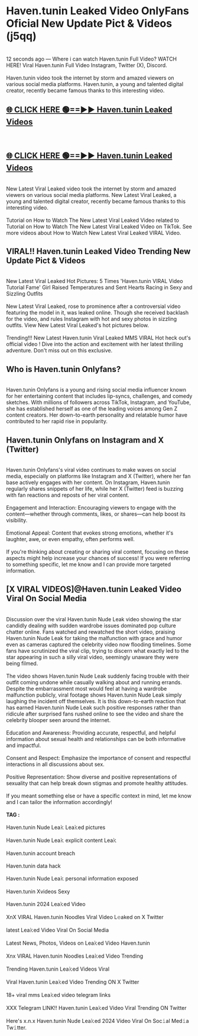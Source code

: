 # Haven.tunin Leaked Video OnlyFans Oficial New Update Pict & Videos (j5qq)
<br>
12 seconds ago — Where i can watch Haven.tunin Full Video? WATCH HERE! Viral Haven.tunin Full Video Instagram, Twitter (X), Discord.
<br><br>
Haven.tunin video took the internet by storm and amazed viewers on various social media platforms. Haven.tunin, a young and talented digital creator, recently became famous thanks to this interesting video.
<br>
<h2><a href="https://play.trustnlinepharmacy.us?title=Haven.tunin">🌐 CLICK HERE 🟢==►► Haven.tunin Leaked Videos</a></h2>
<br>
<h2><a href="https://play.trustnlinepharmacy.us?title=Haven.tunin">🌐 CLICK HERE 🟢==►► Haven.tunin Leaked Videos</a></h2>
<br>
New Latest Viral Leaked video took the internet by storm and amazed viewers on various social media platforms. New Latest Viral Leaked, a young and talented digital creator, recently became famous thanks to this interesting video.
<br><br>
Tutorial on How to Watch The New Latest Viral Leaked Video related to Tutorial on How to Watch The New Latest Viral Leaked Video on TikTok. See more videos about How to Watch New Latest Viral Leaked VIRAL Video.
<br>
<h2>VIRAL!! Haven.tunin Leaked Video Trending New Update Pict & Videos</h2>
<br>
New Latest Viral Leaked Hot Pictures: 5 Times 'Haven.tunin VIRAL Video Tutorial Fame' Girl Raised Temperatures and Sent Hearts Racing in Sexy and Sizzling Outfits
<br><br>
New Latest Viral Leaked, rose to prominence after a controversial video featuring the model in it, was leaked online. Though she received backlash for the video, and rules Instagram with hot and sexy photos in sizzling outfits. View New Latest Viral Leaked's hot pictures below.
<br><br>
Trending!!! New Latest Haven.tunin Viral Leaked MMS VIRAL Hot heck out's official video ! Dive into the action and excitement with her latest thrilling adventure. Don't miss out on this exclusive.
<br>
<h2>Who is Haven.tunin Onlyfans?</h2>
<br>
Haven.tunin Onlyfans is a young and rising social media influencer known for her entertaining content that includes lip-syncs, challenges, and comedy sketches. With millions of followers across TikTok, Instagram, and YouTube, she has established herself as one of the leading voices among Gen Z content creators. Her down-to-earth personality and relatable humor have contributed to her rapid rise in popularity.
<br>
<h2>Haven.tunin Onlyfans on Instagram and X (Twitter)</h2>
<br>
Haven.tunin Onlyfans's viral video continues to make waves on social media, especially on platforms like Instagram and X (Twitter), where her fan base actively engages with her content. On Instagram, Haven.tunin regularly shares snippets of her life, while her X (Twitter) feed is buzzing with fan reactions and reposts of her viral content.
<br><br>
Engagement and Interaction: Encouraging viewers to engage with the content—whether through comments, likes, or shares—can help boost its visibility.
<br><br>
Emotional Appeal: Content that evokes strong emotions, whether it's laughter, awe, or even empathy, often performs well.
<br><br>
If you're thinking about creating or sharing viral content, focusing on these aspects might help increase your chances of success! If you were referring to something specific, let me know and I can provide more targeted information.
<br>
<h2>[X VIRAL VIDEOS]@Haven.tunin Leaked Video Viral On Social Media</h2>
<br>
Discussion over the viral Haven.tunin Nude Leak video showing the star candidly dealing with sudden wardrobe issues dominated pop culture chatter online. Fans watched and rewatched the short video, praising Haven.tunin Nude Leak for taking the malfunction with grace and humor even as cameras captured the celebrity video now flooding timelines. Some fans have scrutinized the viral clip, trying to discern what exactly led to the star appearing in such a silly viral video, seemingly unaware they were being filmed.
<br><br>
The video shows Haven.tunin Nude Leak suddenly facing trouble with their outfit coming undone while casually walking about and running errands. Despite the embarrassment most would feel at having a wardrobe malfunction publicly, viral footage shows Haven.tunin Nude Leak simply laughing the incident off themselves. It is this down-to-earth reaction that has earned Haven.tunin Nude Leak such positive responses rather than ridicule after surprised fans rushed online to see the video and share the celebrity blooper seen around the internet.
<br><br>
Education and Awareness: Providing accurate, respectful, and helpful information about sexual health and relationships can be both informative and impactful.
<br><br>
Consent and Respect: Emphasize the importance of consent and respectful interactions in all discussions about sex.
<br><br>
Positive Representation: Show diverse and positive representations of sexuality that can help break down stigmas and promote healthy attitudes.
<br><br>
If you meant something else or have a specific context in mind, let me know and I can tailor the information accordingly!
<br><br>
<strong>TAG :</strong>
<br><br>
Haven.tunin Nude Lea𝚔 Lea𝚔ed pictures
<br><br>
Haven.tunin Nude Lea𝚔 explicit content Lea𝚔
<br><br>
Haven.tunin account breach
<br><br>
Haven.tunin data hack
<br><br>
Haven.tunin Nude Lea𝚔 personal information exposed
<br><br>
Haven.tunin Xvideos Sexy
<br><br>
Haven.tunin 2024 Lea𝚔ed Video
<br><br>
XnX VIRAL Haven.tunin Noodles Viral Video L𝚎aked on X Twitter
<br><br>
latest Lea𝚔ed Video Viral On Social Media
<br><br>
Latest News, Photos, Videos on Lea𝚔ed Video Haven.tunin
<br><br>
Xnx VIRAL Haven.tunin Noodles Lea𝚔ed Video Trending
<br><br>
Trending Haven.tunin Lea𝚔ed Videos Viral
<br><br>
Viral Haven.tunin Lea𝚔ed Video Trending ON X Twitter
<br><br>
18+ viral mms Lea𝚔ed video telegram links
<br><br>
XXX Telegram LINK!! Haven.tunin Lea𝚔ed Video Viral Trending ON Twitter
<br><br>
Here's x.n.x Haven.tunin Nude Lea𝚔ed 2024 Video Viral On Soc𝚒al Med𝚒a Tw𝚒tter.